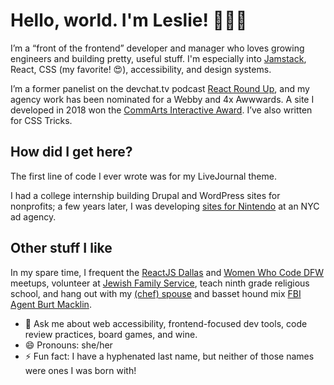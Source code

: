 # Hello, world. I'm Leslie! 👩🏻‍💻

I’m a “front of the frontend” developer and manager who loves growing engineers and building pretty, useful stuff. I'm especially into [Jamstack](https://jamstack.org/), React, CSS (my favorite! 😍), accessibility, and design systems.

I’m a former panelist on the devchat.tv podcast [React Round Up](https://reactroundup.com/hosts/lesliecohn-wein), and my agency work has been nominated for a Webby and 4x Awwwards. A site I developed in 2018 won the [CommArts Interactive Award](https://www.commarts.com/project/26022/the-parker-palm-springs). I’ve also written for CSS Tricks.

## How did I get here?
The first line of code I ever wrote was for my LiveJournal theme. 

I had a college internship building Drupal and WordPress sites for nonprofits; a few years later, I was developing [sites for Nintendo](https://web.archive.org/web/20150312155138/http://nesremix.nintendo.com/) at an NYC ad agency.

## Other stuff I like
In my spare time, I frequent the [ReactJS Dallas](http://meetup.com/reactjsdallas) and [Women Who Code DFW](https://www.womenwhocode.com/dfw) meetups, volunteer at [Jewish Family Service](https://jfsdallas.org/), teach ninth grade religious school, and hang out with my [(chef) spouse](http://www.thejoyfulbelly.com/) and basset hound mix [FBI Agent Burt Macklin](https://www.instagram.com/dammitmacklin/).

- 💬 Ask me about web accessibility, frontend-focused dev tools, code review practices, board games, and wine.
- 😄 Pronouns: she/her
- ⚡ Fun fact: I have a hyphenated last name, but neither of those names were ones I was born with!
